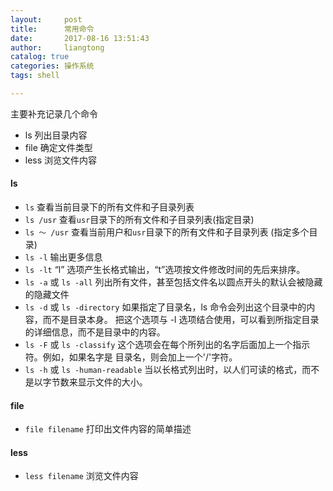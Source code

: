 ```yaml
---
layout:     post
title:      常用命令
date:       2017-08-16 13:51:43
author:     liangtong
catalog: true
categories: 操作系统
tags: shell

---
```


  

主要补充记录几个命令

+ ls 列出目录内容
+ file 确定文件类型
+ less 浏览文件内容



#### ls 


+ `ls` 查看当前目录下的所有文件和子目录列表
+ `ls /usr` 查看`usr`目录下的所有文件和子目录列表(指定目录)
+ `ls ～ /usr` 查看当前用户和`usr`目录下的所有文件和子目录列表 (指定多个目录)
+ `ls -l` 输出更多信息
+ `ls -lt`  “l” 选项产生长格式输出，“t”选项按文件修改时间的先后来排序。
+ `ls -a` 或 `ls -all`  	列出所有文件，甚至包括文件名以圆点开头的默认会被隐藏的隐藏文件
+ `ls -d` 或 `ls -directory`  如果指定了目录名，ls 命令会列出这个目录中的内容，而不是目录本身。 把这个选项与 -l 选项结合使用，可以看到所指定目录的详细信息，而不是目录中的内容。      
+ `ls -F` 或 `ls -classify`  这个选项会在每个所列出的名字后面加上一个指示符。例如，如果名字是 目录名，则会加上一个'/'字符。      
+ `ls -h` 或 `ls -human-readable`  当以长格式列出时，以人们可读的格式，而不是以字节数来显示文件的大小。                                                      



#### file

+ `file filename` 打印出文件内容的简单描述

#### less

+ `less filename` 浏览文件内容
